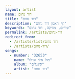 ```yaml
---
layout: artist
name: דוד נחום
title: "דוד נחום"
description: "דף האמן דוד נחום"
keywords: "שירים, מוזיקה, דוד נחום"
permalink: /artists/דוד-נחום
redirect_from:
  - /artists/list/דוד נחום
  - /artists/דוד-נחום/
songs:
  - number: "32653"
    name: "מול אלי וגדלו"
    album: "סינגלים"
    artist: "דוד נחום"
---
```

